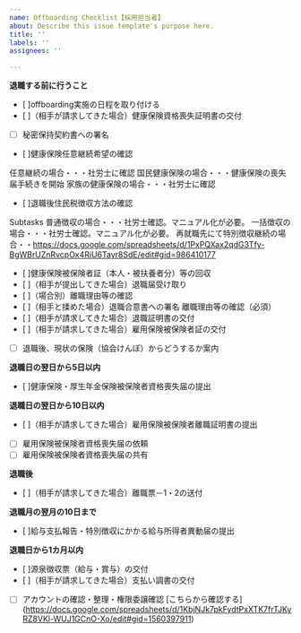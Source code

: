 ```yaml
---
name: Offboarding Checklist【採用担当者】
about: Describe this issue template's purpose here.
title: ''
labels: ''
assignees: ''

---
```


**退職する前に行うこと**
- [  ]offboarding実施の日程を取り付ける
- [ ]（相手が請求してきた場合）健康保険資格喪失証明書の交付
- [ ] 秘密保持契約書への署名
- [ ]健康保険任意継続希望の確認

任意継続の場合・・・社労士に確認
国民健康保険の場合・・・健康保険の喪失届手続きを開始
家族の健康保険の場合・・・社労士に確認

- [ ]退職後住民税徴収方法の確認

Subtasks
普通徴収の場合・・・社労士確認。マニュアル化が必要。
一括徴収の場合・・・社労士確認。マニュアル化が必要。
再就職先にて特別徴収継続の場合・・https://docs.google.com/spreadsheets/d/1PxPQXax2qdG3Tfy-BgWBrUZnRvcpOx4RiU6Tayr8SdE/edit#gid=986410177

- [ ]健康保険被保険者証（本人・被扶養者分）等の回収
- [ ]（相手が提出してきた場合）退職届受け取り
- [ ]（場合別）離職理由等の確認
- [ ]（相手と揉めた場合）退職合意書への署名
離職理由等の確認（必須）
- [ ]（相手が請求してきた場合）退職証明書の交付
- [ ]（相手が請求してきた場合）雇用保険被保険者証の交付
- [ ] 退職後、現状の保険（協会けんぽ）からどうするか案内

**退職日の翌日から5日以内**
- [ ]健康保険・厚生年金保険被保険者資格喪失届の提出

**退職日の翌日から10日以内**
- [ ]（相手が請求してきた場合）雇用保険被保険者離職証明書の提出
- [ ] 雇用保険被保険者資格喪失届の依頼
- [ ] 雇用保険被保険者資格喪失届の共有

**退職後**
- [ ]（相手が請求してきた場合）離職票－1・2の送付

**退職月の翌月の10日まで**
- [ ]給与支払報告・特別徴収にかかる給与所得者異動届の提出

**退職日から1カ月以内**
- [ ]源泉徴収票（給与・賞与）の交付
- [ ]（相手が請求してきた場合）支払い調書の交付
- [ ] アカウントの確認・整理・権限委譲確認 [こちらから確認する] (https://docs.google.com/spreadsheets/d/1KbjNJk7pkFydtPxXTK7frTJKyRZ8VKl-WUJ1GCnO-Xo/edit#gid=1560397911)
